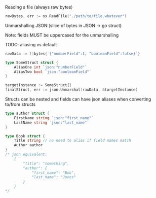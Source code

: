 Reading a file (always raw bytes)

```go
rawBytes, err := os.ReadFile("./path/to/file.whatever")
```

Unmarshalling JSON (slice of bytes in JSON -> go struct)

Note: fields MUST be uppercased for the unmarshalling

TODO: aliasing vs default

```go
rawData := []bytes{`{"numberField":1, "booleanField":false}`}

type SomeStruct struct {
	AliasOne int `json:"numberField"`
	AliasTwo bool `json:"booleanField"`
}

targetInstance := SomeStruct{}
finalStruct, err := json.Unmarshal(rawData, &targetInstance)
```

Structs can be nested
and fields can have json aliases when converting to/from structs

```go
type author struct {
	FirstName string `json:"first_name"`
	LastName string `json:"last_name"`
}

type Book struct {
	Title string // no need to alias if field names match
	Author author
}
/* json equivalent:
	{
		"title": "something",
		"author": {
			"first_name": "Bob",
			"last_name": "Jones"
		}
	}
*/
```
